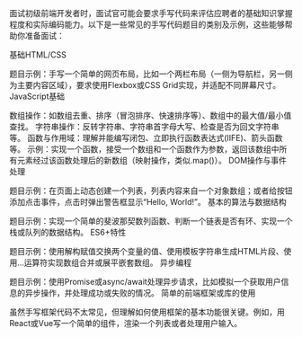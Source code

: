 面试初级前端开发者时，面试官可能会要求手写代码来评估应聘者的基础知识掌握程度和实际编码能力。以下是一些常见的手写代码题目的类别及示例，这些能够帮助你准备面试：

基础HTML/CSS

题目示例：手写一个简单的网页布局，比如一个两栏布局（一侧为导航栏，另一侧为主要内容区域），要求使用Flexbox或CSS Grid实现，并适配不同屏幕尺寸。
JavaScript基础

数组操作：如数组去重、排序（冒泡排序、快速排序等）、数组中的最大值/最小值查找。
字符串操作：反转字符串、字符串首字母大写、检查是否为回文字符串等。
函数与作用域：理解并能编写闭包、立即执行函数表达式(IIFE)、箭头函数等。
示例：实现一个函数，接受一个数组和一个函数作为参数，返回该数组中所有元素经过该函数处理后的新数组（映射操作，类似.map()）。
DOM操作与事件处理

题目示例：在页面上动态创建一个列表，列表内容来自一个对象数组；或者给按钮添加点击事件，点击时弹出警告框显示“Hello, World!”。
基本的算法与数据结构

题目示例：实现一个简单的斐波那契数列函数、判断一个链表是否有环、实现一个栈或队列的数据结构。
ES6+特性

题目示例：使用解构赋值交换两个变量的值、使用模板字符串生成HTML片段、使用...运算符实现数组合并或展平嵌套数组。
异步编程

题目示例：使用Promise或async/await处理异步请求，比如模拟一个获取用户信息的异步操作，并处理成功或失败的情况。
简单的前端框架或库的使用

虽然手写框架代码不太常见，但理解如何使用框架的基本功能很关键。例如，用React或Vue写一个简单的组件，渲染一个列表或者处理用户输入。
